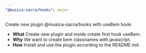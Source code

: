 ```yaml
---
"@musica-sacra/hooks": major
---
```


Create new plugin @musica-sacra/hooks with useBem hook.

- **What** Create new plugin and inside create first hook useBem.
- **Why** We want to create bem classnames with javascript.
- **How** Install and use the plugin according to the README.md. 
